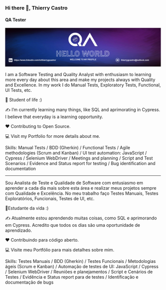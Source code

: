 ### Hi there 👋, Thierry Castro
#### QA Tester
![QA Tester](https://github.com/thierrycastro/thierrycastro/blob/main/banner%20github.png?raw=true)

I am a Software Testing and Quality Analyst with enthusiasm to learning more every day about  this area and make my projects always with Quality and Excellence. 
In my work I do Manual Tests, Exploratory Tests, Functional, UI Tests, etc.

🌱 Student of life :)

✍ I’m currently learning many things, like SQL and aprimorating in Cypress. I believe that everyday is a learning opportunity.

❤ Contributing to Open Source.

💻 Visit my Portfolio for more details about me.

Skills: Manual Tests / BDD (Gherkin) / Functional Tests / Agile methodologies (Scrum and Kanban) / UI test automation: JavaScript / Cypress / Selenium WebDriver / Meetings and planning / Script and Test Scenarios / Evidence and Status report for testing / Bug identification and documentation

----------------------------------------
Sou Analista de Teste e Qualidade de Software com entusiasmo em aprender a cada dia mais sobre esta área e realizar meus projetos sempre com Qualidade e Excelência. 
No meu trabalho faço Testes Manuais, Testes Exploratórios, Funcionais, Testes de UI, etc.

🌱Estudante da vida :)

✍ Atualmente estou aprendendo muitas coisas, como SQL e aprimorando em Cypress. Acredito que todos os dias são uma oportunidade de aprendizado.

❤ Contribuindo para código aberto.

💻 Visite meu Portfólio para mais detalhes sobre mim.

Skills: Testes Manuais / BDD (Gherkin) / Testes Funcionais / Metodologias ágeis (Scrum e Kanban) / Automação de testes de UI: JavaScript / Cypress / Selenium WebDriver / Reuniões e planejamentos / Script e Cenários de Testes / Evidência e Status report para de testes / Identificação e documentação de bugs







